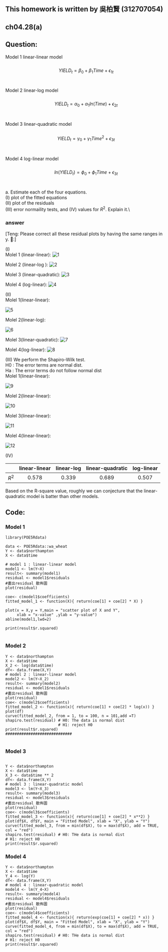 ## This homework is written by 吳柏賢 (312707054)

## ch04.28(a)





## Question:


Model 1 linear-linear model\
\
$$YIELD_t =\beta_0 +\beta_1 Time+\epsilon_{1t}$$\
\
Model 2 linear-log model\
\
$$YIELD_t =\alpha_0 +\alpha_1ln(Time)+\epsilon_{2t}$$\
\
Model 3 linear-quadratic model\
\
$$YIELD_t = \gamma_0 + \gamma_1 Time^2 + \epsilon_{3t}$$\
\
Model 4 log-linear model\
\
$$ln(YIELD_t) = \phi_0 + \phi_1 Time + \epsilon_{3t}$$\
\
a. Estimate each of the four equations.\
(I) plot of the fitted equations \
(II) plot of the residuals \
(III) error normaility tests, and (IV) values for $R^2$. Explain it.\

### answer 

[Teng: Please correct all these residual plots by having the same ranges in y. 🍎:]

(I)\
Molel 1 (linear-linear):
![1](https://github.com/HWTeng-Course/202402-Financial-Econometrics/assets/161539032/b6596498-3370-4a85-b273-765b97f79b68)

Molel 2 (linear-log ):
![2](https://github.com/HWTeng-Course/202402-Financial-Econometrics/assets/161539032/5a405b35-e5ff-449a-8377-31aaf39dd007)

Molel 3 (linear-quadratic):
![3](https://github.com/HWTeng-Course/202402-Financial-Econometrics/assets/161539032/84639217-96f3-4859-afb5-e1cddc7d7d09)


Molel 4 (log-linear):
![4](https://github.com/HWTeng-Course/202402-Financial-Econometrics/assets/161539032/802b0822-7553-4401-9cc0-843eb25a41b4)



(II)\
Molel 1(linear-linear):

![5](https://github.com/HWTeng-Course/202402-Financial-Econometrics/assets/161539032/9fd78f38-e675-4cc9-94d9-9d2ec77db093)

Molel 2(linear-log):

![6](https://github.com/HWTeng-Course/202402-Financial-Econometrics/assets/161539032/16c0c4ea-b367-4239-9395-b3f594f6fe59)

Molel 3(linear-quadratic):
![7](https://github.com/HWTeng-Course/202402-Financial-Econometrics/assets/161539032/d32de2a8-1afb-4f52-8c5e-079e8034e26c)

Molel 4(log-linear):
![8](https://github.com/HWTeng-Course/202402-Financial-Econometrics/assets/161539032/d3b77d07-fde9-42a3-9e5e-cbd0b986a390)


(III)
We perform the Shapiro-Wilk test.\
H0 : The error terms are normal dist.\
Ha : The error terms do not follow normal dist\
Molel 1(linear-linear):

![9](https://github.com/HWTeng-Course/202402-Financial-Econometrics/assets/161539032/de8a5727-bac4-417f-bd23-eb1345b2595a)


Molel 2(linear-linear):

![10](https://github.com/HWTeng-Course/202402-Financial-Econometrics/assets/161539032/759cd924-96b9-4eaf-9b57-d6f10984524b)


Molel 3(linear-linear):

![11](https://github.com/HWTeng-Course/202402-Financial-Econometrics/assets/161539032/310a6b9a-2b55-42fc-8ada-8bb89b6b10f4)


Molel 4(linear-linear):

![12](https://github.com/HWTeng-Course/202402-Financial-Econometrics/assets/161539032/9587f8c8-a057-49d7-bd9b-e29e0660babc)



(IV)

|           | linear-linear | linear-log | linear-quadratic | log-linear |
|-----------|:-------------:|:----------:|:----------------:|:----------:|
| $R^2$     |     0.578     |    0.339   |      0.689       |    0.507   |

Based on the R-square value, roughly we can conjecture that the linear-quadratic model is batter than other models.

## Code:

### Model 1
```{r}
library(POE5Rdata)

data <- POE5Rdata::wa_wheat   
Y <- data$northampton
X <- data$time

# model 1 : linear-linear model 
model1 <- lm(Y~X)
result<- summary(model1)
residual <- model1$residuals
#畫出residual 散佈圖
plot(residual)

coe<- c(model1$coefficients)
fitted_model_1 <- function(X){ return(coe[1] + coe[2] * X) }

plot(x = X,y = Y,main = "scatter plot of X and Y",
     xlab = "x-value" ,ylab = "y-value")
abline(model1,lwd=2)

print(result$r.squared)


```

### Model 2 
```{r }
Y <- data$northampton
X <- data$time
X_2 <- log(data$time)
df<- data.frame(X,Y)
# model 2 : linear-linear model 
model2 <- lm(Y~X_2)
result<- summary(model2)
residual <- model1$residuals
#畫出residual 散佈圖
plot(residual)
coe<- c(model2$coefficients)
fitted_model_2 <- function(x){ return(coe[1] + coe[2] * log(x)) }
plot(df)
curve(fitted_model_2, from = 1, to = 100, n = 101,add =T)
shapiro.test(residual) # H0: The data is normal dist 
                       # H1: reject H0 
print(result$r.squared)
#############################


```

### Model 3
```{r }

Y <- data$northampton
X <- data$time
X_3 <- data$time ** 2 
df<- data.frame(X,Y)
# model 3 : linear-quadratic model 
model3 <- lm(Y~X_3)
result<- summary(model3)
residual <- model3$residuals
#畫出residual 散佈圖
plot(residual)
coe<- c(model3$coefficients)
fitted_model_3 <- function(x){ return(coe[1] + coe[2] * x**2) }
plot(df$X, df$Y, main = "Fitted Model", xlab = "X", ylab = "Y")
curve(fitted_model_3, from = min(df$X), to = max(df$X), add = TRUE, col = "red")
shapiro.test(residual) # H0: THe data is normal dist 
# H1: reject H0 
print(result$r.squared)

```



### Model 4 
```{r }
Y <- data$northampton
X <- data$time
Y_4 <- log(Y)
df<- data.frame(X,Y)
# model 4 : linear-quadratic model 
model4 <- lm(Y_4~X)
result<- summary(model4)
residual <- model4$residuals
#畫出residual 散佈圖
plot(residual)
coe<- c(model4$coefficients)
fitted_model_4 <- function(x){ return(exp(coe[1] + coe[2] * x)) }
plot(df$X, df$Y, main = "Fitted Model", xlab = "X", ylab = "Y")
curve(fitted_model_4, from = min(df$X), to = max(df$X), add = TRUE, col = "red")
shapiro.test(residual) # H0: THe data is normal dist 
# H1: reject H0 
print(result$r.squared)

```

